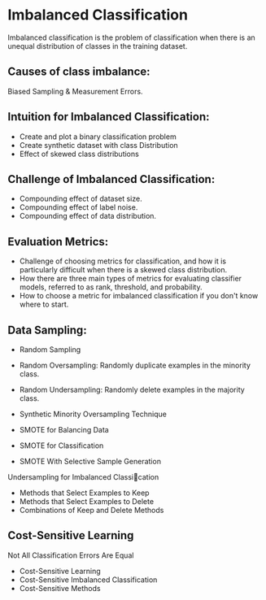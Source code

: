 # Imbalanced Classification
Imbalanced classification is the problem of classification when there is an unequal distribution of classes in the training dataset.
## Causes of class imbalance:
Biased Sampling & Measurement Errors.
## Intuition for Imbalanced Classification:
* Create and plot a binary classification problem
* Create synthetic dataset with class Distribution
* Effect of skewed class distributions
## Challenge of Imbalanced Classification:
* Compounding effect of dataset size.
* Compounding effect of label noise.
* Compounding effect of data distribution.
## Evaluation Metrics:
* Challenge of choosing metrics for classification, and how it is particularly difficult when there is a skewed class distribution.
* How there are three main types of metrics for evaluating classifier models, referred to as rank, threshold, and probability.
* How to choose a metric for imbalanced classification if you don't know where to start.
## Data Sampling:

* Random Sampling
* Random Oversampling: Randomly duplicate examples in the minority class.
* Random Undersampling: Randomly delete examples in the majority class.


* Synthetic Minority Oversampling Technique
* SMOTE for Balancing Data
* SMOTE for Classification
* SMOTE With Selective Sample Generation

Undersampling for Imbalanced Classication
*  Methods that Select Examples to Keep
* Methods that Select Examples to Delete
* Combinations of Keep and Delete Methods

## Cost-Sensitive Learning

Not All Classification Errors Are Equal
* Cost-Sensitive Learning
* Cost-Sensitive Imbalanced Classification
* Cost-Sensitive Methods
